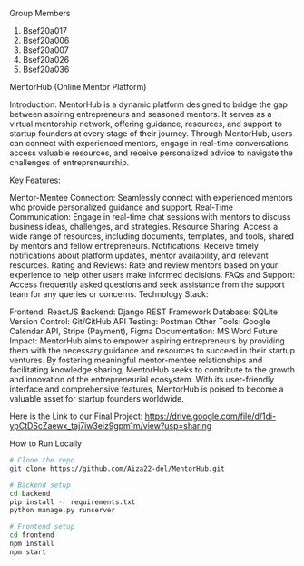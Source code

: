 Group Members
1) Bsef20a017
2) Bsef20a006
3) Bsef20a007
4) Bsef20a026
5) Bsef20a036
   
MentorHub (Online Mentor Platform)

Introduction: MentorHub is a dynamic platform designed to bridge the gap between aspiring entrepreneurs and seasoned mentors. 
It serves as a virtual mentorship network, offering guidance, resources, and support to startup founders at every stage of their 
journey. Through MentorHub, users can connect with experienced mentors, engage in real-time conversations, access valuable resources, 
and receive personalized advice to navigate the challenges of entrepreneurship.

Key Features:

Mentor-Mentee Connection: Seamlessly connect with experienced mentors who provide personalized guidance and support.
Real-Time Communication: Engage in real-time chat sessions with mentors to discuss business ideas, challenges, and strategies.
Resource Sharing: Access a wide range of resources, including documents, templates, and tools, shared by mentors and fellow entrepreneurs.
Notifications: Receive timely notifications about platform updates, mentor availability, and relevant resources.
Rating and Reviews: Rate and review mentors based on your experience to help other users make informed decisions.
FAQs and Support: Access frequently asked questions and seek assistance from the support team for any queries or concerns.
Technology Stack:

Frontend: ReactJS
Backend: Django REST Framework
Database: SQLite
Version Control: Git/GitHub
API Testing: Postman
Other Tools: Google Calendar API, Stripe (Payment), Figma
Documentation: MS Word
Future Impact: MentorHub aims to empower aspiring entrepreneurs by providing them with the necessary guidance and resources to succeed 
in their startup ventures. By fostering meaningful mentor-mentee relationships and facilitating knowledge sharing, MentorHub seeks to 
contribute to the growth and innovation of the entrepreneurial ecosystem. With its user-friendly interface and comprehensive features,
MentorHub is poised to become a valuable asset for startup founders worldwide.

Here is the Link to our Final Project: https://drive.google.com/file/d/1di-ypCtDScZaewx_taj7iw3eiz9gpm1m/view?usp=sharing

How to Run Locally

```bash
# Clone the repo
git clone https://github.com/Aiza22-del/MentorHub.git

# Backend setup
cd backend
pip install -r requirements.txt
python manage.py runserver

# Frontend setup
cd frontend
npm install
npm start
